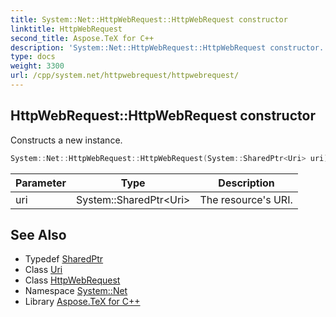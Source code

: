 ```yaml
---
title: System::Net::HttpWebRequest::HttpWebRequest constructor
linktitle: HttpWebRequest
second_title: Aspose.TeX for C++
description: 'System::Net::HttpWebRequest::HttpWebRequest constructor. Constructs a new instance in C++.'
type: docs
weight: 3300
url: /cpp/system.net/httpwebrequest/httpwebrequest/
---
```

## HttpWebRequest::HttpWebRequest constructor


Constructs a new instance.

```cpp
System::Net::HttpWebRequest::HttpWebRequest(System::SharedPtr<Uri> uri)
```


| Parameter | Type | Description |
| --- | --- | --- |
| uri | System::SharedPtr\<Uri\> | The resource's URI. |

## See Also

* Typedef [SharedPtr](../../../system/sharedptr/)
* Class [Uri](../../../system/uri/)
* Class [HttpWebRequest](../)
* Namespace [System::Net](../../)
* Library [Aspose.TeX for C++](../../../)
